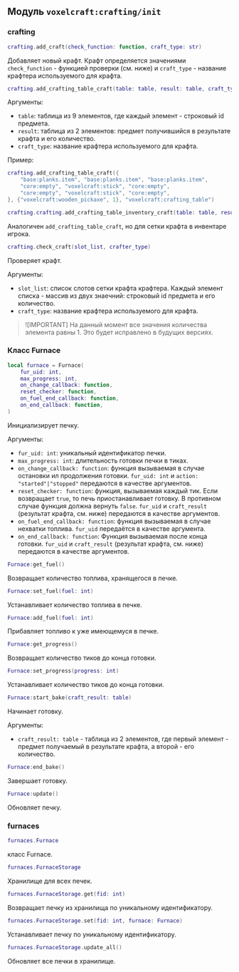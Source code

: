 ## Модуль `voxelcraft:crafting/init`

### crafting

```lua
crafting.add_craft(check_function: function, craft_type: str)
```

Добавляет новый крафт. Крафт определяется значениями `check_function` - 
функцией проверки (см. ниже) и `craft_type` - название крафтера используемого 
для крафта. 

```lua
crafting.add_crafting_table_craft(table: table, result: table, craft_type: str)
```

Аргументы:
 - `table`: таблица из 9 элементов, где каждый элемент - строковый id предмета.
 - `result`: таблица из 2 элементов: предмет получившийся в результате крафта и его количество.
 - `craft_type`: название крафтера используемого для крафта.

Пример:

```lua
crafting.add_crafting_table_craft({
    "base:planks.item", "base:planks.item", "base:planks.item",
    "core:empty", "voxelcraft:stick", "core:empty",
    "core:empty", "voxelcraft:stick", "core:empty",
}, {"voxelcraft:wooden_pickaxe", 1}, "voxelcraft:crafting_table")
```

```lua
crafting.crafting.add_crafting_table_inventory_craft(table: table, result: table, craft_type: str)
```

Аналогичен `add_crafting_table_craft`, но для сетки крафта в инвентаре игрока.

```lua
crafting.check_craft(slot_list, crafter_type)
```

Проверяет крафт.

Аргументы:
 - `slot_list`: список слотов сетки крафта крафтера. Каждый элемент списка - массив из двух знаечний: строковый id предмета и его количество. 
 - `craft_type`: название крафтера используемого для крафта.

> ![IMPORTANT]
> На данный момент все значения количества элемента равны 1. Это будет исправлено в будущих версиях.

### Класс Furnace

```lua
local furnace = Furnace(
    fur_uid: int,
    max_progress: int,
    on_change_callback: function,
    reset_checker: function,
    on_fuel_end_callback: function,
    on_end_callback: function,
)
```

Инициализирует печку.

Аргументы:
 - `fur_uid: int`: уникальный идентификатор печки.
 - `max_progress: int`: длительность готовки печки в тиках.
 - `on_change_callback: function`: функция вызываемая в случае остановки ил продолжения готовки. `fur_uid: int` и `action: "started"|"stopped"` передаются в качестве аргументов.
 - `reset_checker: function`: функция, вызываемая каждый тик. Если возвращает `true`, то печь приостанавливает готовку. В противном случае функция должна вернуть `false`. `fur_uid` и `craft_result` (результат крафта, см. ниже) передаются в качестве аргументов.
 - `on_fuel_end_callback: function`: функция вызываемая в случае нехватки топлива. `fur_uid` передаётся в качестве аргумента. 
 - `on_end_callback: function`: Функция вызываемая после конца готовки. `fur_uid` и `craft_result` (результат крафта, см. ниже) передаются в качестве аргументов.

```lua
Furnace:get_fuel()
```

Возвращает количество топлива, хранящегося в печке.

```lua
Furnace:set_fuel(fuel: int)
```

Устанавливает количество топлива в печке.

```lua
Furnace:add_fuel(fuel: int)
```

Прибавляет топливо к уже имеющемуся в печке.

```lua
Furnace:get_progress()
```

Возвращает количество тиков до конца готовки.

```lua
Furnace:set_progress(progress: int)
```

Устанавливает количество тиков до конца готовки.

```lua
Furnace:start_bake(craft_result: table)
```

Начинает готовку.

Аргументы:
 - `craft_result: table` - таблица из 2 элементов, где первый элемент - предмет получаемый в результате крафта, а второй - его количество.

```lua
Furnace:end_bake()
```

Завершает готовку.

```lua
Furnace:update()
```

Обновляет печку.

### furnaces

```lua
furnaces.Furnace
```

класс Furnace.

```lua
furnaces.FurnaceStorage
```

Хранилище для всех печек.

```lua
furnaces.FurnaceStorage.get(fid: int)
```

Возвращает печку из хранилища по уникальному идентификатору.

```lua
furnaces.FurnaceStorage.set(fid: int, furnace: Furnace)
```

Устанавливает печку по уникальному идентификатору.

```lua
furnaces.FurnaceStorage.update_all()
```

Обновляет все печки в хранилище.
